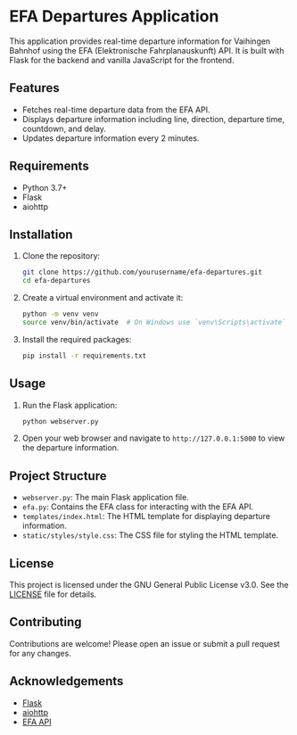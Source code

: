 # EFA Departures Application

This application provides real-time departure information for Vaihingen Bahnhof using the EFA (Elektronische Fahrplanauskunft) API. It is built with Flask for the backend and vanilla JavaScript for the frontend.

## Features

- Fetches real-time departure data from the EFA API.
- Displays departure information including line, direction, departure time, countdown, and delay.
- Updates departure information every 2 minutes.

## Requirements

- Python 3.7+
- Flask
- aiohttp

## Installation

1. Clone the repository:
    ```bash
    git clone https://github.com/yourusername/efa-departures.git
    cd efa-departures
    ```

2. Create a virtual environment and activate it:
    ```bash
    python -m venv venv
    source venv/bin/activate  # On Windows use `venv\Scripts\activate`
    ```

3. Install the required packages:
    ```bash
    pip install -r requirements.txt
    ```

## Usage

1. Run the Flask application:
    ```bash
    python webserver.py
    ```

2. Open your web browser and navigate to `http://127.0.0.1:5000` to view the departure information.

## Project Structure

- `webserver.py`: The main Flask application file.
- `efa.py`: Contains the EFA class for interacting with the EFA API.
- `templates/index.html`: The HTML template for displaying departure information.
- `static/styles/style.css`: The CSS file for styling the HTML template.

## License

This project is licensed under the GNU General Public License v3.0. See the [LICENSE](LICENSE) file for details.

## Contributing

Contributions are welcome! Please open an issue or submit a pull request for any changes.

## Acknowledgements

- [Flask](https://flask.palletsprojects.com/)
- [aiohttp](https://docs.aiohttp.org/)
- [EFA API](https://www.efa.de/)
